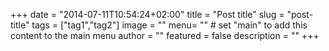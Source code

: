 +++
date = "2014-07-11T10:54:24+02:00"
title = "Post title"
slug = "post-title"
tags = ["tag1","tag2"]
image = ""
menu= ""		# set "main" to add this content to the main menu
author = ""
featured = false
description = ""
+++